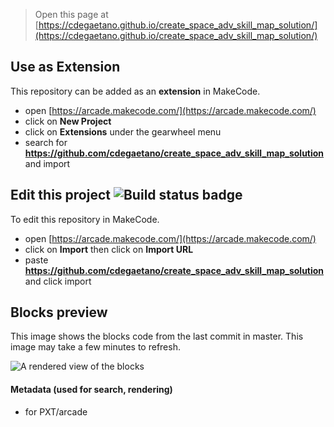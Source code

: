  


> Open this page at [https://cdegaetano.github.io/create_space_adv_skill_map_solution/](https://cdegaetano.github.io/create_space_adv_skill_map_solution/)

## Use as Extension

This repository can be added as an **extension** in MakeCode.

* open [https://arcade.makecode.com/](https://arcade.makecode.com/)
* click on **New Project**
* click on **Extensions** under the gearwheel menu
* search for **https://github.com/cdegaetano/create_space_adv_skill_map_solution** and import

## Edit this project ![Build status badge](https://github.com/cdegaetano/create_space_adv_skill_map_solution/workflows/MakeCode/badge.svg)

To edit this repository in MakeCode.

* open [https://arcade.makecode.com/](https://arcade.makecode.com/)
* click on **Import** then click on **Import URL**
* paste **https://github.com/cdegaetano/create_space_adv_skill_map_solution** and click import

## Blocks preview

This image shows the blocks code from the last commit in master.
This image may take a few minutes to refresh.

![A rendered view of the blocks](https://github.com/cdegaetano/create_space_adv_skill_map_solution/raw/master/.github/makecode/blocks.png)

#### Metadata (used for search, rendering)

* for PXT/arcade
<script src="https://makecode.com/gh-pages-embed.js"></script><script>makeCodeRender("{{ site.makecode.home_url }}", "{{ site.github.owner_name }}/{{ site.github.repository_name }}");</script>
